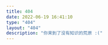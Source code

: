 ```yaml
---
title: 404
date: 2022-06-19 16:41:10
type: "404"
layout: "404"
description: "你来到了没有知识的荒原 :("
---
```

